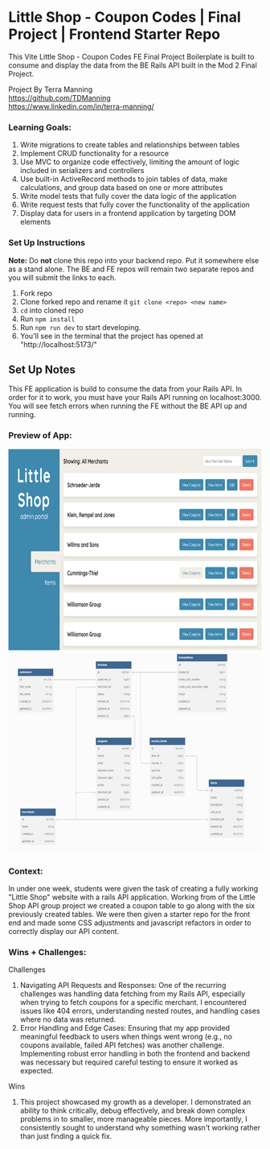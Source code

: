 # Little Shop - Coupon Codes | Final Project | Frontend Starter Repo

This Vite Little Shop - Coupon Codes FE Final Project Boilerplate is built to consume and display the data from the BE Rails API built in the Mod 2 Final Project.    

Project By Terra Manning</br>
https://github.com/TDManning</br>
https://www.linkedin.com/in/terra-manning/</br>

### Learning Goals:
1. Write migrations to create tables and relationships between tables
2. Implement CRUD functionality for a resource
3. Use MVC to organize code effectively, limiting the amount of logic included in serializers and controllers
4. Use built-in ActiveRecord methods to join tables of data, make calculations, and group data based on one or more attributes
5. Write model tests that fully cover the data logic of the application
6. Write request tests that fully cover the functionality of the application
7. Display data for users in a frontend application by targeting DOM elements

### Set Up Instructions

**Note:** Do **not** clone this repo into your backend repo. Put it somewhere else as a stand alone. The BE and FE repos will remain two separate repos and you will submit the links to each.  

1. Fork repo
2. Clone forked repo and rename it `git clone <repo> <new name>`
3. `cd` into cloned repo
4. Run `npm install`
5. Run `npm run dev` to start developing.
6. You'll see in the terminal that the project has opened at "http://localhost:5173/"

## Set Up Notes

This FE application is build to consume the data from your Rails API.  In order for it to work, you must have your Rails API running on localhost:3000. You will see fetch errors when running the FE without the BE API up and running.  

### Preview of App:
<img src="LittleShopFE.png" alt="Description" width="800" height="400">
<img src="LittleShopDiagram.png" alt="Description" width="800" height="400">

### Context:
In under one week, students were given the task of creating a fully working "Little Shop" website with a rails API application. Working from of the Little Shop API group project we created a coupon table to go along with the six previously created tables. We were then given a starter repo for the front end and made some CSS adjustments and javascript refactors in order to correctly display our API content. 

### Wins + Challenges:

Challenges</br>
1. Navigating API Requests and Responses: One of the recurring challenges was handling data fetching from my Rails API, especially when trying to fetch coupons for a specific merchant. I encountered issues like 404 errors, understanding nested routes, and handling cases where no data was returned.
2. Error Handling and Edge Cases: Ensuring that my app provided meaningful feedback to users when things went wrong (e.g., no coupons available, failed API fetches) was another challenge. Implementing robust error handling in both the frontend and backend was necessary but required careful testing to ensure it worked as expected.

Wins</br>
1. This project showcased my growth as a developer. I demonstrated an ability to think critically, debug effectively, and break down complex problems in to smaller, more manageable pieces. More importantly, I consistently sought to understand why something wasn't working rather than just finding a quick fix.

